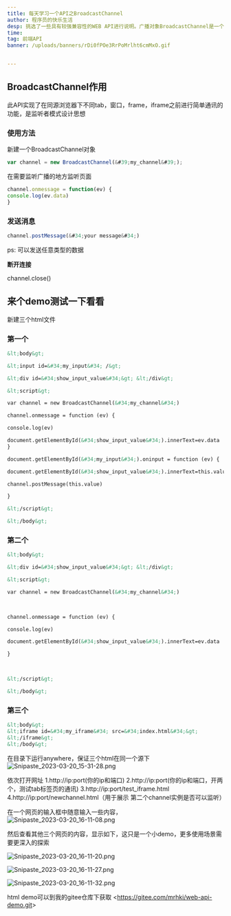 ```yaml
---
title: 每天学习一个API之BroadcastChannel
author: 程序员的快乐生活
desp: 挑选了一些具有较强兼容性的WEB API进行说明。广播对象BroadcastChannel是一个浏览器内置对象，可以实现在同源浏览器下不同tab，窗口，frame，iframe之前进行简单通讯
time: 
tag: 前端API
banner: /uploads/banners/rDi0fPOe3RrPoMrlht6cmMxO.gif


---
```



## BroadcastChannel作用

此API实现了在同源浏览器下不同tab，窗口，frame，iframe之前进行简单通讯的功能，是监听者模式设计思想


### 使用方法

新建一个BroadcastChannel对象

```javascript
var channel = new BroadcastChannel(&#39;my_channel&#39;);
```
  

在需要监听广播的地方监听页面
```javascript
channel.onmessage = function(ev) {
console.log(ev.data)
}
```


### 发送消息

```javascript
channel.postMessage(&#34;your message&#34;)
```

ps: 可以发送任意类型的数据

  

**断开连接**

channel.close()


## 来个demo测试一下看看

新建三个html文件

  

### 第一个

```html
&lt;body&gt;

&lt;input id=&#34;my_input&#34; /&gt;

&lt;div id=&#34;show_input_value&#34;&gt; &lt;/div&gt;

&lt;script&gt;

var channel = new BroadcastChannel(&#34;my_channel&#34;)

channel.onmessage = function (ev) {

console.log(ev)

document.getElementById(&#34;show_input_value&#34;).innerText=ev.data
}

document.getElementById(&#34;my_input&#34;).oninput = function (ev) {

document.getElementById(&#34;show_input_value&#34;).innerText=this.value

channel.postMessage(this.value)

}

&lt;/script&gt;

&lt;/body&gt;
```

### 第二个
```html
&lt;body&gt;

&lt;div id=&#34;show_input_value&#34;&gt; &lt;/div&gt;

&lt;script&gt;

var channel = new BroadcastChannel(&#34;my_channel&#34;)

  

channel.onmessage = function (ev) {

console.log(ev)

document.getElementById(&#34;show_input_value&#34;).innerText=ev.data

}

  

&lt;/script&gt;

&lt;/body&gt;
```

### 第三个

```html
&lt;body&gt;
&lt;iframe id=&#34;my_iframe&#34; src=&#34;index.html&#34;&gt;
&lt;/iframe&gt;
&lt;/body&gt;
```

  
在目录下运行anywhere，保证三个html在同一个源下
![Snipaste_2023-03-20_15-31-28.png](http://rqisd4yi1.hd-bkt.clouddn.com/Snipaste_2023-03-20_15-31-28.png)

依次打开网址
1.http://ip:port(你的ip和端口)
2.http://ip:port(你的ip和端口，开两个，测试tab标签页的通讯)
3.http://ip:port/test_iframe.html
4.http://ip:port/newchannel.html（用于展示 第二个channel实例是否可以监听）


在一个网页的输入框中随意输入一些内容，
![Snipaste_2023-03-20_16-11-08.png](http://rqisd4yi1.hd-bkt.clouddn.com/Snipaste_2023-03-20_16-11-08.png)

然后查看其他三个网页的内容，显示如下，这只是一个小demo，更多使用场景需要更深入的探索

![Snipaste_2023-03-20_16-11-20.png](http://rqisd4yi1.hd-bkt.clouddn.com/Snipaste_2023-03-20_16-11-20.png)

![Snipaste_2023-03-20_16-11-27.png](http://rqisd4yi1.hd-bkt.clouddn.com/Snipaste_2023-03-20_16-11-27.png)

![Snipaste_2023-03-20_16-11-32.png](http://rqisd4yi1.hd-bkt.clouddn.com/Snipaste_2023-03-20_16-11-32.png)


html demo可以到我的gitee仓库下获取
&lt;https://gitee.com/mrhki/web-api-demo.git&gt;

